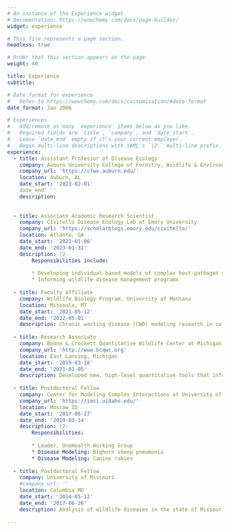 ```yaml
---
# An instance of the Experience widget.
# Documentation: https://wowchemy.com/docs/page-builder/
widget: experience

# This file represents a page section.
headless: true

# Order that this section appears on the page.
weight: 40

title: Experience
subtitle:

# Date format for experience
#   Refer to https://wowchemy.com/docs/customization/#date-format
date_format: Jan 2006

# Experiences.
#   Add/remove as many `experience` items below as you like.
#   Required fields are `title`, `company`, and `date_start`.
#   Leave `date_end` empty if it's your current employer.
#   Begin multi-line descriptions with YAML's `|2-` multi-line prefix.
experience:
  - title: Assistant Professor of Disease Ecology
    company: Auburn University College of Forestry, Wildlife & Environment and College of Veterinary Medicine
    company_url: 'https://cfwe.auburn.edu/'
    location: Auburn, AL
    date_start: '2023-02-01'
    date_end" ''
    description:
    
    
  - title: Associate Academic Research Scientist
    company: Civitello Disease Ecology Lab at Emory University
    company_url: 'https://scholarblogs.emory.edu/civitello/'
    location: Atlanta, GA
    date_start: '2021-01-06'
    date_end: '2023-01-31'
    description: |2-
        Responsibilities include:
        
        * Developing individual-based models of complex host-pathogen systems
        * Informing wildlife disease management programs
        
  - title: Faculty Affiliate
    company: Wildlife Biology Program, University of Montana
    location: Missoula, MT
    date_start: '2021-05-12'
    date_end: '2022-05-01'
    description: Chronic wasting disease (CWD) modeling research in collaboration with University of Montana faculty and State Wildlife Agencies.
    
  - title: Research Associate
    company: Boone & Crockett Quantitative Wildlife Center at Michigan State University
    company_url: 'http://www.bcqwc.org'
    location: East Lansing, Michigan
    date_start: '2019-03-18'
    date_end: '2021-01-05'
    description: Developed new, high-level quantitative tools that informed wildlife disease management in Michigan and elsewhere. Specific focus was on chronic wasting disease  (CWD), an emerging disease of white-tailed deer. E.g.  https://rpubs.com/anyadoc/OvCWD_APR 
    
  - title: Postdoctoral Fellow
    company: Center for Modeling Complex Interactions at University of Idaho
    company_url: 'https://imci.uidaho.edu/'
    location: Moscow ID
    date_start: '2017-06-27'
    date_end: '2019-03-14'
    description: |2-
        Responsibilities:
        
        * Leader, OneHealth Working Group
        * Disease Modeling: Bighorn sheep pneumonia
        * Disease Modeling: Canine rabies
    
  - title: Postdoctoral Fellow
    company: University of Missouri
    #company_url: ''
    location: Columbia MO
    date_start: '2014-05-12'
    date_end: '2017-06-26'
    description: Analysis of wildlife diseases in the state of Missouri. Specific focus on CWD in white-tailed deer. Developed a model-based framework to support                surveillance and management of CWD.
    
---
```


